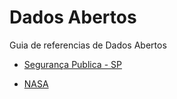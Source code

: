 # Dados Abertos
Guia de referencias de Dados Abertos

* [Segurança Publica - SP](http://www.ssp.sp.gov.br/transparenciassp/)

* [NASA](https://power.larc.nasa.gov/docs/v1/index.html)
